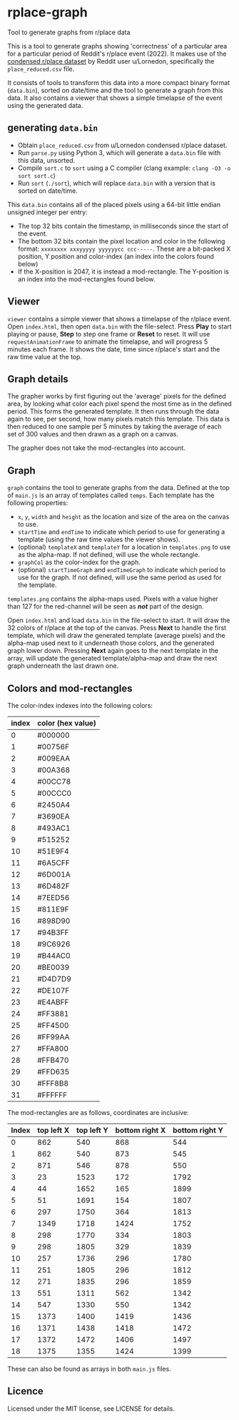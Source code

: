 # rplace-graph
Tool to generate graphs from r/place data

This is a tool to generate graphs showing 'correctness' of a particular area for a particular period of Reddit's r/place event (2022). It makes use of the [condensed r/place dataset](https://www.reddit.com/r/place/comments/tzqf76/i_shrank_and_indexed_the_data_from_the_rplace/) by Reddit user u/Lornedon, specifically the `place_reduced.csv` file.

It consists of tools to transform this data into a more compact binary format (`data.bin`), sorted on date/time and the tool to generate a graph from this data. It also contains a viewer that shows a simple timelapse of the event using the generated data.

## generating `data.bin`

- Obtain `place_reduced.csv` from u/Lornedon condensed r/place dataset.
- Run `parse.py` using Python 3, which will generate a `data.bin` file with this data, unsorted.
- Compile `sort.c` to `sort` using a C compiler (clang example: `clang -O3 -o sort sort.c`)
- Run `sort` (`./sort`), which will replace `data.bin` with a version that is sorted on date/time.

This `data.bin` contains all of the placed pixels using a 64-bit little endian unsigned integer per entry:
- The top 32 bits contain the timestamp, in milliseconds since the start of the event.
- The bottom 32 bits contain the pixel location and color in the following format: `xxxxxxxx xxxyyyyy yyyyyycc ccc-----`. These are a bit-packed X position, Y position and color-index (an index into the colors found below)
- If the X-position is 2047, it is instead a mod-rectangle. The Y-position is an index into the mod-rectangles found below.

## Viewer

`viewer` contains a simple viewer that shows a timelapse of the r/place event. Open `index.html`, then open `data.bin` with the file-select. Press **Play** to start playing or pause, **Step** to step one frame or **Reset** to reset. It will use `requestAnimationFrame` to animate the timelapse, and will progress 5 minutes each frame. It shows the date, time since r/place's start and the raw time value at the top.

## Graph details

The grapher works by first figuring out the 'average' pixels for the defined area, by looking what color each pixel spend the most time as in the defined period. This forms the generated template. It then runs through the data again to see, per second, how many pixels match this template. This data is then reduced to one sample per 5 minutes by taking the average of each set of 300 values and then drawn as a graph on a canvas.

The grapher does not take the mod-rectangles into account.

## Graph

`graph` contains the tool to generate graphs from the data. Defined at the top of  `main.js` is an array of templates called `temps`. Each template has the following properties:
- `x`, `y`, `width` and `height` as the location and size of the area on the canvas to use.
- `startTime` and `endTime` to indicate which period to use for generating a template (using the raw time values the viewer shows).
- (optional) `templateX` and `templateY` for a location in `templates.png` to use as the alpha-map. If not defined, will use the whole rectangle.
- `graphCol` as the color-index for the graph.
- (optional) `startTimeGraph` and `endTimeGraph` to indicate which period to use for the graph. If not defined, will use the same period as used for the template.

`templates.png` contains the alpha-maps used. Pixels with a value higher than 127 for the red-channel will be seen as ***not*** part of the design.

Open `index.html` and load `data.bin` in the file-select to start. It will draw the 32 colors of r/place at the top of the canvas. Press **Next** to handle the first template, which will draw the generated template (average pixels) and the alpha-map used next to it underneath those colors, and the generated graph lower down. Pressing **Next** again goes to the next template in the array, will update the generated template/alpha-map and draw the next graph underneath the last drawn one.

## Colors and mod-rectangles

The color-index indexes into the following colors:

| index | color (hex value) |
| - | - |
| 0 | #000000 |
| 1 | #00756F |
| 2 | #009EAA |
| 3 | #00A368 |
| 4 | #00CC78 |
| 5 | #00CCC0 |
| 6 | #2450A4 |
| 7 | #3690EA |
| 8 | #493AC1 |
| 9 | #515252 |
| 10 | #51E9F4 |
| 11 | #6A5CFF |
| 12 | #6D001A |
| 13 | #6D482F |
| 14 | #7EED56 |
| 15 | #811E9F |
| 16 | #898D90 |
| 17 | #94B3FF |
| 18 | #9C6926 |
| 19 | #B44AC0 |
| 20 | #BE0039 |
| 21 | #D4D7D9 |
| 22 | #DE107F |
| 23 | #E4ABFF |
| 24 | #FF3881 |
| 25 | #FF4500 |
| 26 | #FF99AA |
| 27 | #FFA800 |
| 28 | #FFB470 |
| 29 | #FFD635 |
| 30 | #FFF8B8 |
| 31 | #FFFFFF |

The mod-rectangles are as follows, coordinates are inclusive:

| Index | top left X | top left Y | bottom right X | bottom right Y |
| - | - | - | - | - |
| 0 | 862 | 540 | 868 | 544 |
| 1 | 862 | 540 | 873 | 545 |
| 2 | 871 | 546 | 878 | 550 |
| 3 | 23 | 1523 | 172 | 1792 |
| 4 | 44 | 1652 | 165 | 1899 |
| 5 | 51 | 1691 | 154 | 1807 |
| 6 | 297 | 1750 | 364 | 1813 |
| 7 | 1349 | 1718 | 1424 | 1752 |
| 8 | 298 | 1770 | 334 | 1803 |
| 9 | 298 | 1805 | 329 | 1839 |
| 10 | 257 | 1736 | 296 | 1780 |
| 11 | 251 | 1805 | 296 | 1812 |
| 12 | 271 | 1835 | 296 | 1859 |
| 13 | 551 | 1311 | 562 | 1342 |
| 14 | 547 | 1330 | 550 | 1342 |
| 15 | 1373 | 1400 | 1419 | 1436 |
| 16 | 1371 | 1438 | 1418 | 1472 |
| 17 | 1372 | 1472 | 1406 | 1497 |
| 18 | 1375 | 1355 | 1424 | 1399 |

These can also be found as arrays in both `main.js` files.

## Licence

Licensed under the MIT license, see LICENSE for details.
